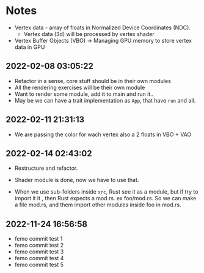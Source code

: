 # Notes

- Vertex data - array of floats in Normalized Device Coordinates (NDC).
    - Vertex data (3d) will be processed by vertex shader
- Vertex Buffer Objects (VBO) -> Managing GPU memory to store vertex data in
    GPU

## 2022-02-08 03:05:22

- Refactor in a sense, core stuff should be in their own modules
- All the rendering exercises will be their own module
- Want to render some module, add it to main and run it..
- May be we can have a trait implementation as `App`, that have `run` and all.

## 2022-02-11 21:31:13

- We are passing the color for wach vertex also a 2 floats in VBO + VAO

## 2022-02-14 02:43:02

- Restructure and refactor.
- Shader module is done, now we have to use that.

- When we use sub-folders inside `src`, Rust see it as a module, but
if try to import it it , then Rust expects a mod.rs.
ex foo/mod.rs.
So we can make a file mod.rs, and them import other modules inside foo in mod.rs.

##  2022-11-24 16:56:58

- femo commit test 1
- femo commit test 2
- femo commit test 3
- femo commit test 4
- femo commit test 5